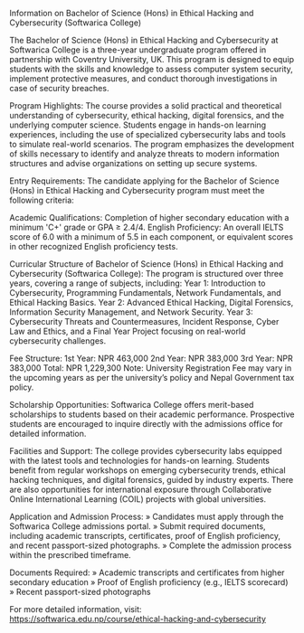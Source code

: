 Information on Bachelor of Science (Hons) in Ethical Hacking and Cybersecurity (Softwarica College)

The Bachelor of Science (Hons) in Ethical Hacking and Cybersecurity at Softwarica College is a three-year undergraduate program offered in partnership with Coventry University, UK. This program is designed to equip students with the skills and knowledge to assess computer system security, implement protective measures, and conduct thorough investigations in case of security breaches.

Program Highlights:
The course provides a solid practical and theoretical understanding of cybersecurity, ethical hacking, digital forensics, and the underlying computer science. Students engage in hands-on learning experiences, including the use of specialized cybersecurity labs and tools to simulate real-world scenarios. The program emphasizes the development of skills necessary to identify and analyze threats to modern information structures and advise organizations on setting up secure systems.

Entry Requirements:
The candidate applying for the Bachelor of Science (Hons) in Ethical Hacking and Cybersecurity program must meet the following criteria:

Academic Qualifications:
Completion of higher secondary education with a minimum 'C+' grade or GPA ≥ 2.4/4.
English Proficiency:
An overall IELTS score of 6.0 with a minimum of 5.5 in each component, or equivalent scores in other recognized English proficiency tests.

Curricular Structure of Bachelor of Science (Hons) in Ethical Hacking and Cybersecurity (Softwarica College):
The program is structured over three years, covering a range of subjects, including:
Year 1: Introduction to Cybersecurity, Programming Fundamentals, Network Fundamentals, and Ethical Hacking Basics.
Year 2: Advanced Ethical Hacking, Digital Forensics, Information Security Management, and Network Security.
Year 3: Cybersecurity Threats and Countermeasures, Incident Response, Cyber Law and Ethics, and a Final Year Project focusing on real-world cybersecurity challenges.

Fee Structure:
1st Year: NPR 463,000
2nd Year: NPR 383,000
3rd Year: NPR 383,000
Total: NPR 1,229,300
Note: University Registration Fee may vary in the upcoming years as per the university’s policy and Nepal Government tax policy.

Scholarship Opportunities:
Softwarica College offers merit-based scholarships to students based on their academic performance. Prospective students are encouraged to inquire directly with the admissions office for detailed information.

Facilities and Support:
The college provides cybersecurity labs equipped with the latest tools and technologies for hands-on learning. Students benefit from regular workshops on emerging cybersecurity trends, ethical hacking techniques, and digital forensics, guided by industry experts. There are also opportunities for international exposure through Collaborative Online International Learning (COIL) projects with global universities.

Application and Admission Process:
» Candidates must apply through the Softwarica College admissions portal.
» Submit required documents, including academic transcripts, certificates, proof of English proficiency, and recent passport-sized photographs.
» Complete the admission process within the prescribed timeframe.

Documents Required:
» Academic transcripts and certificates from higher secondary education
» Proof of English proficiency (e.g., IELTS scorecard)
» Recent passport-sized photographs

For more detailed information, visit: https://softwarica.edu.np/course/ethical-hacking-and-cybersecurity
